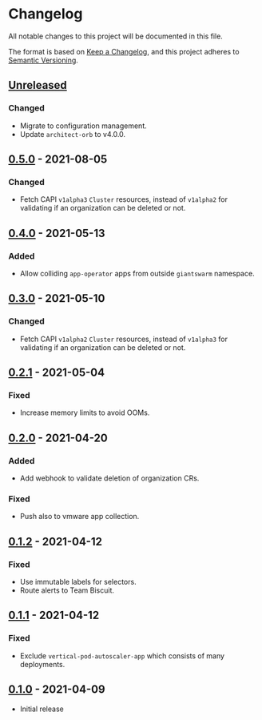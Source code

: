 # Changelog

All notable changes to this project will be documented in this file.

The format is based on [Keep a Changelog](https://keepachangelog.com/en/1.0.0/),
and this project adheres to [Semantic Versioning](https://semver.org/spec/v2.0.0.html).

## [Unreleased]

### Changed

- Migrate to configuration management.
- Update `architect-orb` to v4.0.0.

## [0.5.0] - 2021-08-05

### Changed

- Fetch CAPI `v1alpha3` `Cluster` resources, instead of `v1alpha2` for validating if an organization can be deleted or not.

## [0.4.0] - 2021-05-13

### Added

- Allow colliding `app-operator` apps from outside `giantswarm` namespace.

## [0.3.0] - 2021-05-10

### Changed

- Fetch CAPI `v1alpha2` `Cluster` resources, instead of `v1alpha3` for validating if an organization can be deleted or not.

## [0.2.1] - 2021-05-04

### Fixed

- Increase memory limits to avoid OOMs.

## [0.2.0] - 2021-04-20

### Added

- Add webhook to validate deletion of organization CRs.

### Fixed

- Push also to vmware app collection.

## [0.1.2] - 2021-04-12

### Fixed

- Use immutable labels for selectors.
- Route alerts to Team Biscuit.

## [0.1.1] - 2021-04-12

### Fixed

- Exclude `vertical-pod-autoscaler-app` which consists of many deployments.

## [0.1.0] - 2021-04-09

- Initial release

[Unreleased]: https://github.com/giantswarm/management-cluster-admission/compare/v0.5.0...HEAD
[0.5.0]: https://github.com/giantswarm/management-cluster-admission/compare/v0.4.0...v0.5.0
[0.4.0]: https://github.com/giantswarm/management-cluster-admission/compare/v0.3.0...v0.4.0
[0.3.0]: https://github.com/giantswarm/management-cluster-admission/compare/v0.2.1...v0.3.0
[0.2.1]: https://github.com/giantswarm/management-cluster-admission/compare/v0.2.0...v0.2.1
[0.2.0]: https://github.com/giantswarm/management-cluster-admission/compare/v0.1.2...v0.2.0
[0.1.2]: https://github.com/giantswarm/management-cluster-admission/compare/v0.1.1...v0.1.2
[0.1.1]: https://github.com/giantswarm/management-cluster-admission/compare/v0.1.0...v0.1.1
[0.1.0]: https://github.com/giantswarm/management-cluster-admission/releases/tag/v0.1.0
